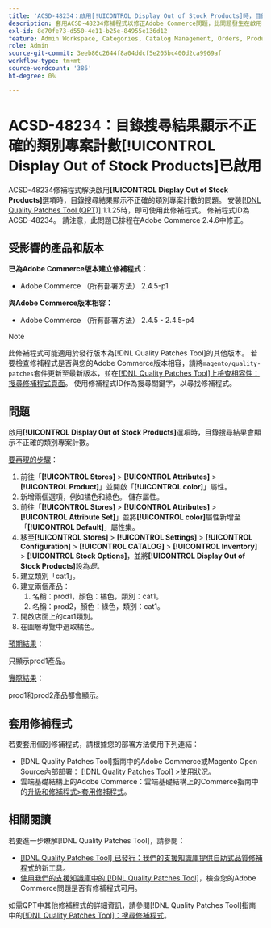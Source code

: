 ```yaml
---
title: 'ACSD-48234：啟用[!UICONTROL Display Out of Stock Products]時，目錄搜尋結果類別專案計數不正確'
description: 套用ACSD-48234修補程式以修正Adobe Commerce問題，此問題發生在啟用[!UICONTROL Display Out of Stock Products]選項時，目錄搜尋結果顯示錯誤的類別專案計數。
exl-id: 8e70fe73-d550-4e11-b25e-84955e136d12
feature: Admin Workspace, Categories, Catalog Management, Orders, Products, Search
role: Admin
source-git-commit: 3eeb86c2644f8a04ddcf5e205bc400d2ca9969af
workflow-type: tm+mt
source-wordcount: '386'
ht-degree: 0%

---
```


# ACSD-48234：目錄搜尋結果顯示不正確的類別專案計數&#x200B;**[!UICONTROL Display Out of Stock Products]**&#x200B;已啟用

ACSD-48234修補程式解決啟用&#x200B;**[!UICONTROL Display Out of Stock Products]**&#x200B;選項時，目錄搜尋結果顯示不正確的類別專案計數的問題。 安裝[[!DNL Quality Patches Tool (QPT)]](/help/announcements/adobe-commerce-announcements/magento-quality-patches-released-new-tool-to-self-serve-quality-patches.md) 1.1.25時，即可使用此修補程式。 修補程式ID為ACSD-48234。 請注意，此問題已排程在Adobe Commerce 2.4.6中修正。


## 受影響的產品和版本

**已為Adobe Commerce版本建立修補程式：**
* Adobe Commerce （所有部署方法） 2.4.5-p1

**與Adobe Commerce版本相容：**
* Adobe Commerce （所有部署方法） 2.4.5 - 2.4.5-p4

>[!NOTE]
>
>此修補程式可能適用於發行版本為[!DNL Quality Patches Tool]的其他版本。 若要檢查修補程式是否與您的Adobe Commerce版本相容，請將`magento/quality-patches`套件更新至最新版本，並在[[!DNL Quality Patches Tool]上檢查相容性：搜尋修補程式頁面](https://experienceleague.adobe.com/tools/commerce-quality-patches/index.html)。 使用修補程式ID作為搜尋關鍵字，以尋找修補程式。

## 問題

啟用&#x200B;**[!UICONTROL Display Out of Stock Products]**&#x200B;選項時，目錄搜尋結果會顯示不正確的類別專案計數。

<u>要再現的步驟</u>：

1. 前往「**[!UICONTROL Stores]** > **[!UICONTROL Attributes]** > **[!UICONTROL Product]**」並開啟「**[!UICONTROL color]**」屬性。
1. 新增兩個選項，例如橘色和綠色。 儲存屬性。
1. 前往「**[!UICONTROL Stores]** > **[!UICONTROL Attributes]** > **[!UICONTROL Attribute Set]**」並將&#x200B;**[!UICONTROL color]**&#x200B;屬性新增至「**[!UICONTROL Default]**」屬性集。
1. 移至&#x200B;**[!UICONTROL Stores]** > **[!UICONTROL Settings]** > **[!UICONTROL Configuration]** > **[!UICONTROL CATALOG]** > **[!UICONTROL Inventory]** > **[!UICONTROL Stock Options]**，並將&#x200B;**[!UICONTROL Display Out of Stock Products]**&#x200B;設為&#x200B;_是_。
1. 建立類別「cat1」。
1. 建立兩個產品：
   1. 名稱：prod1，顏色：橘色，類別：cat1。
   1. 名稱：prod2，顏色：綠色，類別：cat1。
1. 開啟店面上的cat1類別。
1. 在圖層導覽中選取橘色。

<u>預期結果</u>：

只顯示prod1產品。

<u>實際結果</u>：

prod1和prod2產品都會顯示。

## 套用修補程式

若要套用個別修補程式，請根據您的部署方法使用下列連結：

* [!DNL Quality Patches Tool]指南中的Adobe Commerce或Magento Open Source內部部署： [[!DNL Quality Patches Tool] >使用狀況](https://experienceleague.adobe.com/docs/commerce-operations/tools/quality-patches-tool/usage.html)。
* 雲端基礎結構上的Adobe Commerce：雲端基礎結構上的Commerce指南中的[升級和修補程式>套用修補程式](https://experienceleague.adobe.com/docs/commerce-cloud-service/user-guide/develop/upgrade/apply-patches.html)。

## 相關閱讀

若要進一步瞭解[!DNL Quality Patches Tool]，請參閱：

* [[!DNL Quality Patches Tool] 已發行：我們的支援知識庫提供自助式品質修補程式](/help/announcements/adobe-commerce-announcements/magento-quality-patches-released-new-tool-to-self-serve-quality-patches.md)的新工具。
* [使用我們的支援知識庫中的 [!DNL Quality Patches Tool]](/help/support-tools/patches-available-in-qpt-tool/check-patch-for-magento-issue-with-magento-quality-patches.md)，檢查您的Adobe Commerce問題是否有修補程式可用。

如需QPT中其他修補程式的詳細資訊，請參閱[!DNL Quality Patches Tool]指南中的[[!DNL Quality Patches Tool]：搜尋修補程式](https://experienceleague.adobe.com/tools/commerce-quality-patches/index.html)。
